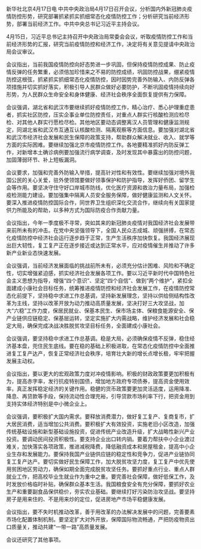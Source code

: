 新华社北京4月17日电 中共中央政治局4月17日召开会议，分析国内外新冠肺炎疫情防控形势，研究部署抓紧抓实抓细常态化疫情防控工作；分析研究当前经济形势，部署当前经济工作。中共中央总书记习近平主持会议。

4月15日，习近平总书记主持召开中央政治局常委会会议，听取疫情防控工作和当前经济形势的汇报，研究当前疫情防控和经济工作，决定将有关意见提请中央政治局会议审议。

会议指出，当前我国疫情防控向好态势进一步巩固，但保持疫情防控成果、防止疫情反弹的任务繁重，必须倍加珍惜来之不易的防控成绩，巩固防控战果，绷紧疫情防控这根弦，抓紧抓实抓细常态化疫情防控，因时因势完善外防输入、内防反弹各项措施并切实抓好落实，积极引导人民群众做好必要防护，不断巩固疫情持续向好形势，为人民群众生命安全和身体健康、经济社会秩序全面恢复提供有力保障。

会议强调，湖北省和武汉市要继续抓好疫情防控工作，精心治疗、悉心护理重症患者，抓实社区防控，压实企事业单位防控责任，对重点人群实行核酸检测应检尽检、对其他人群实行愿检尽检。其他地区要动态调整离汉人员管理和健康监测规定，同湖北省和武汉市互通互认核酸检测、隔离观察等方面信息。要加强对湖北省和武汉市经济社会发展和民生保障的政策支持，帮助群众解决就业、收入、就学等方面的实际困难。要继续加强北京市疫情防控工作。各地要精准抓好内防反弹工作，对新增本土确诊病例要加强流行病学调查，及时发现其中暴露出的防控问题，加固薄弱环节、补上短板漏洞。

会议要求，加强和完善外防输入举措，提高针对性和有效性。要继续加强对境外我国公民的关心关爱，驻外使领馆要做好领事保护和防护指导，发挥好侨团、留学生会等作用。要坚决守住守好口岸城市防线，优化医疗资源和救治力量布局，加强检疫检测能力建设。要加强集中隔离人员安全服务保障，做好健康监测和人文关怀。要深入推进疫情防控国际合作，同世界卫生组织深化交流合作，继续向有关国家提供力所能及的帮助，以多种方式为国际防疫合作贡献力量。

会议指出，今年一季度极不寻常，突如其来的新冠肺炎疫情对我国经济社会发展带来前所未有的冲击。在党中央坚强领导下，全国人民众志成城、顽强拼搏，在常态化疫情防控中经济社会运行逐步趋于正常，生产生活秩序加快恢复。我国经济展现出巨大韧性，复工复产正在逐步接近或达到正常水平，应对疫情催生并推动了许多新产业新业态快速发展。

会议强调，当前经济发展面临的挑战前所未有，必须充分估计困难、风险和不确定性，切实增强紧迫感，抓实经济社会发展各项工作。要以习近平新时代中国特色社会主义思想为指导，增强“四个意识”、坚定“四个自信”、做到“两个维护”，紧扣全面建成小康社会目标任务，统筹推进疫情防控和经济社会发展工作，在疫情防控常态化前提下，坚持稳中求进工作总基调，坚持新发展理念，坚持以供给侧结构性改革为主线，坚持以改革开放为动力推动高质量发展，坚决打好三大攻坚战，加大“六稳”工作力度，保居民就业、保基本民生、保市场主体、保粮食能源安全、保产业链供应链稳定、保基层运转，坚定实施扩大内需战略，维护经济发展和社会稳定大局，确保完成决战决胜脱贫攻坚目标任务，全面建成小康社会。

会议强调，要坚持稳中求进工作总基调。稳是大局，必须确保疫情不反弹，稳住经济基本盘，兜住民生底线。要在稳的基础上积极进取，在常态化疫情防控中全面推进复工复产达产，恢复正常经济社会秩序，培育壮大新的增长点增长极，牢牢把握发展主动权。

会议指出，要以更大的宏观政策力度对冲疫情影响。积极的财政政策要更加积极有为，提高赤字率，发行抗疫特别国债，增加地方政府专项债券，提高资金使用效率，真正发挥稳定经济的关键作用。稳健的货币政策要更加灵活适度，运用降准、降息、再贷款等手段，保持流动性合理充裕，引导贷款市场利率下行，把资金用到支持实体经济特别是中小微企业上。

会议强调，要积极扩大国内需求。要释放消费潜力，做好复工复产、复商复市，扩大居民消费，适当增加公共消费。要积极扩大有效投资，实施老旧小区改造，加强传统基础设施和新型基础设施投资，促进传统产业改造升级，扩大战略性新兴产业投资。要调动民间投资积极性。要支持企业出口转内销。要着力帮扶中小企业渡过难关，加快落实各项政策，推进减税降费，降低融资成本和房屋租金，提高中小企业生存和发展能力。要保持我国产业链供应链的稳定性和竞争力，促进产业链协同复工复产达产。要切实做好民生保障工作，加大脱贫攻坚力度，复工复产中优先使用贫困地区劳动力，确保如期全面完成脱贫攻坚任务。要抓好重点行业、重点人群就业工作，把高校毕业生就业作为重中之重。要完善社会保障，做好低保工作，及时发放价格临时补贴，确保群众基本生活。我国粮食安全有充分保障，要抓好农业生产和重要副食品保供稳价，夯实农业基础。要继续打好污染防治攻坚战。要坚持房子是用来住的、不是用来炒的定位，促进房地产市场平稳健康发展。

会议指出，要不失时机推动改革，善于用改革的办法解决发展中的问题，完善要素市场化配置体制机制。要坚定扩大对外开放，保障国际物流畅通，严把防疫物资出口质量关，推动共建“一带一路”高质量发展。

会议还研究了其他事项。
